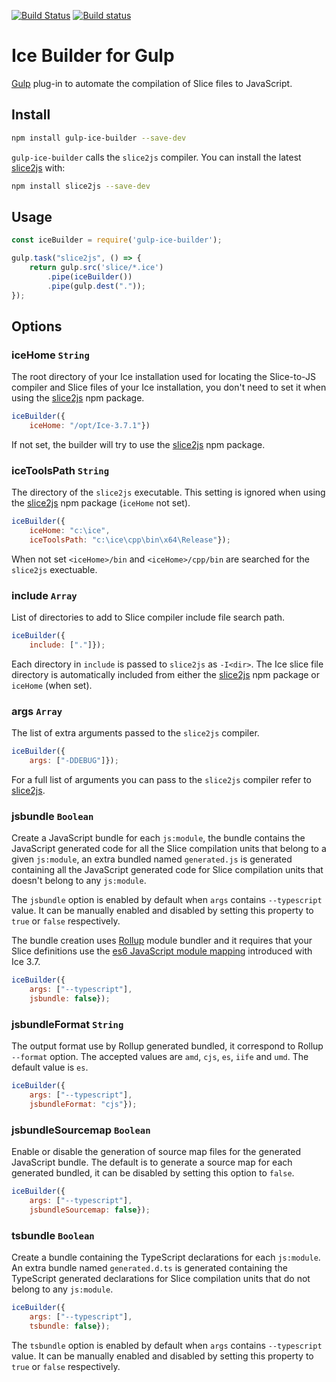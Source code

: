 [![Build Status](https://travis-ci.org/zeroc-ice/gulp-ice-builder.svg)](https://travis-ci.org/zeroc-ice/gulp-ice-builder)
[![Build status](https://ci.appveyor.com/api/projects/status/1er3a4orcrvqgklw?svg=true)](https://ci.appveyor.com/project/zeroc/gulp-ice-builder)

# Ice Builder for Gulp
[Gulp][1] plug-in to automate the compilation of Slice files to JavaScript.

## Install
```bash
npm install gulp-ice-builder --save-dev
```

`gulp-ice-builder` calls the `slice2js` compiler. You can install the latest [slice2js][2] with:

```bash
npm install slice2js --save-dev
```

## Usage
```js
const iceBuilder = require('gulp-ice-builder');

gulp.task("slice2js", () => {
    return gulp.src('slice/*.ice')
        .pipe(iceBuilder())
        .pipe(gulp.dest("."));
});
```

## Options

### iceHome `String`

The root directory of your Ice installation used for locating the Slice-to-JS compiler and Slice files of your
Ice installation, you don't need to set it when using the [slice2js][2] npm package.

```js
iceBuilder({
    iceHome: "/opt/Ice-3.7.1"})
```

If not set, the builder will try to use the [slice2js][2] npm package.

### iceToolsPath `String`

The directory of the `slice2js` executable. This setting is ignored when using the [slice2js][2] npm package (`iceHome` not set).

```js
iceBuilder({
    iceHome: "c:\ice",
    iceToolsPath: "c:\ice\cpp\bin\x64\Release"});
```

When not set `<iceHome>/bin` and `<iceHome>/cpp/bin` are searched for the `slice2js` exectuable.

### include `Array`

List of directories to add to Slice compiler include file search path.

```js
iceBuilder({
    include: ["."]});
```

Each directory in `include` is passed to `slice2js` as `-I<dir>`. The Ice slice file
directory is automatically included from either the [slice2js][2] npm package or `iceHome` (when set).

### args `Array`

The list of extra arguments passed to the `slice2js` compiler.

```js
iceBuilder({
    args: ["-DDEBUG"]});
```

For a full list of arguments you can pass to the `slice2js` compiler refer to [slice2js][2].

### jsbundle `Boolean`

Create a JavaScript bundle for each `js:module`, the bundle contains the JavaScript generated
code for all the Slice compilation units that belong to a given `js:module`, an extra bundled
named `generated.js` is generated containing all the JavaScript generated code for Slice compilation
units that doesn't belong to any `js:module`.

The `jsbundle` option is enabled by default when `args` contains `--typescript` value. It can
be manually enabled and disabled by setting this property to `true` or `false` respectively.

The bundle creation uses [Rollup][3] module bundler and it requires that your Slice definitions
use the [es6 JavaScript module mapping][4] introduced with Ice 3.7.

```js
iceBuilder({
    args: ["--typescript"],
    jsbundle: false});
```

### jsbundleFormat `String`

The output format use by Rollup generated bundled, it correspond to Rollup `--format` option. The accepted
values are `amd`, `cjs`, `es`, `iife` and  `umd`. The default value is `es`.

```js
iceBuilder({
    args: ["--typescript"],
    jsbundleFormat: "cjs"});
```

### jsbundleSourcemap `Boolean`

Enable or disable the generation of source map files for the generated JavaScript bundle. The default is to
generate a source map for each generated bundled, it can be disabled by setting this option to `false`.

```js
iceBuilder({
    args: ["--typescript"],
    jsbundleSourcemap: false});
```

### tsbundle `Boolean`

Create a bundle containing the TypeScript declarations for each `js:module`. An extra
bundle named `generated.d.ts` is generated containing the TypeScript generated declarations
for Slice compilation units that do not belong to any `js:module`.

```js
iceBuilder({
    args: ["--typescript"],
    tsbundle: false});
```

The `tsbundle` option is enabled by default when `args` contains `--typescript` value. It can
be manually enabled and disabled by setting this property to `true` or `false` respectively.

[1]: https://github.com/gulpjs/gulp
[2]: https://github.com/zeroc-ice/npm-slice2js
[3]: https://rollupjs.org/guide/en
[4]: https://doc.zeroc.com/ice/3.7/language-mappings/javascript-mapping/client-side-slice-to-javascript-mapping/javascript-mapping-for-modules#id-.JavaScriptMappingforModulesv3.7-AlternateMappingforModules
